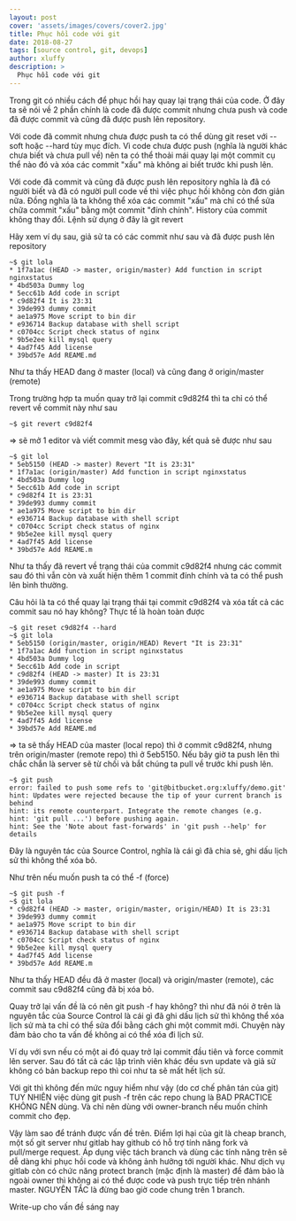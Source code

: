 ```yaml
---
layout: post
cover: 'assets/images/covers/cover2.jpg'
title: Phục hồi code với git
date: 2018-08-27
tags: [source control, git, devops]
author: xluffy
description: >
  Phục hồi code với git
---
```


Trong git có nhiều cách để phục hồi hay quay lại trạng thái của code. Ở đây ta sẽ nói về 2 phần chính là code đã được commit nhưng chưa push và code đã được commit và cũng đã được push lên repository.

Với code đã commit nhưng chưa được push ta có thể dùng git reset với --soft hoặc --hard tùy mục đích. Vì code chưa được push (nghĩa là người khác chưa biết và chưa pull về) nên ta có thể thoải mái quay lại một commit cụ thể nào đó và xóa các commit "xấu" mà không ai biết trước khi push lên.

Với code đã commit và cũng đã được push lên repository nghĩa là đã có người biết và đã có người pull code về thì việc phục hồi không còn đơn giản nữa. Đồng nghĩa là ta không thể xóa các commit "xấu" mà chỉ có thể sửa chữa commit "xấu" bằng một commit "đính chính". History của commit không thay đổi. Lệnh sử dụng ở đây là git revert

Hãy xem ví dụ sau, giả sử ta có các commit như sau và đã được push lên repository
```
~$ git lola
* 1f7a1ac (HEAD -> master, origin/master) Add function in script nginxstatus
* 4bd503a Dummy log
* 5ecc61b Add code in script
* c9d82f4 It is 23:31
* 39de993 dummy commit
* ae1a975 Move script to bin dir
* e936714 Backup database with shell script
* c0704cc Script check status of nginx
* 9b5e2ee kill mysql query
* 4ad7f45 Add license
* 39bd57e Add REAME.md
```
Như ta thấy HEAD đang ở master (local) và cũng đang ở origin/master (remote)

Trong trường hợp ta muốn quay trở lại commit c9d82f4 thì ta chỉ có thể revert về commit này như sau
```
~$ git revert c9d82f4
```
=> sẽ mở 1 editor và viết commit mesg vào đây, kết quả sẽ được như sau
```
~$ git lol
* 5eb5150 (HEAD -> master) Revert "It is 23:31"
* 1f7a1ac (origin/master) Add function in script nginxstatus
* 4bd503a Dummy log
* 5ecc61b Add code in script
* c9d82f4 It is 23:31
* 39de993 dummy commit
* ae1a975 Move script to bin dir
* e936714 Backup database with shell script
* c0704cc Script check status of nginx
* 9b5e2ee kill mysql query
* 4ad7f45 Add license
* 39bd57e Add REAME.m
```
Như ta thấy đã revert về trạng thái của commit c9d82f4 nhưng các commit sau đó thì vẫn còn và xuất hiện thêm 1 commit đính chính và ta có thể push lên bình thường.

Câu hỏi là ta có thể quay lại trạng thái tại commit c9d82f4 và xóa tất cả các commit sau nó hay không? Thực tế là hoàn toàn được
```
~$ git reset c9d82f4 --hard
~$ git lola
* 5eb5150 (origin/master, origin/HEAD) Revert "It is 23:31"
* 1f7a1ac Add function in script nginxstatus
* 4bd503a Dummy log
* 5ecc61b Add code in script
* c9d82f4 (HEAD -> master) It is 23:31
* 39de993 dummy commit
* ae1a975 Move script to bin dir
* e936714 Backup database with shell script
* c0704cc Script check status of nginx
* 9b5e2ee kill mysql query
* 4ad7f45 Add license
* 39bd57e Add REAME.md
```
=> ta sẽ thấy HEAD của master (local repo) thì ở commit c9d82f4, nhưng trên origin/master (remote repo) thì ở 5eb5150. Nếu bây giờ ta push lên thì chắc chắn là server sẽ từ chối và bắt chúng ta pull về trước khi push lên.
```
~$ git push
error: failed to push some refs to 'git@bitbucket.org:xluffy/demo.git'
hint: Updates were rejected because the tip of your current branch is behind
hint: its remote counterpart. Integrate the remote changes (e.g.
hint: 'git pull ...') before pushing again.
hint: See the 'Note about fast-forwards' in 'git push --help' for details
```
Đây là nguyên tác của Source Control, nghĩa là cái gì đã chia sẻ, ghi dấu lịch sử thì không thể xóa bỏ.

Như trên nếu muốn push ta có thể -f (force)
```
~$ git push -f 
~$ git lola
* c9d82f4 (HEAD -> master, origin/master, origin/HEAD) It is 23:31
* 39de993 dummy commit
* ae1a975 Move script to bin dir
* e936714 Backup database with shell script
* c0704cc Script check status of nginx
* 9b5e2ee kill mysql query
* 4ad7f45 Add license
* 39bd57e Add REAME.m
```
Như ta thấy HEAD đều đã ở master (local) và origin/master (remote), các commit sau c9d82f4 cũng đã bị xóa bỏ.

Quay trở lại vấn đề là có nên git push -f hay không? thì như đã nói ở trên là nguyên tắc của Source Control là cái gì đã ghi dấu lịch sử thì không thể xóa lịch sử mà ta chỉ có thể sửa đổi bằng cách ghi một commit mới. Chuyện này đảm bảo cho ta vấn đề không ai có thể xóa đi lịch sử.

Ví dụ với svn nếu có một ai đó quay trở lại commit đầu tiên và force commit lên server. Sau đó tất cả các lập trình viên khác đều svn update và giả sử không có bản backup repo thì coi như ta sẽ mất hết lịch sử.

Với git thì không đến mức nguy hiểm như vậy (do cơ chế phân tán của git) TUY NHIÊN việc dùng git push -f trên các repo chung là BAD PRACTICE KHÔNG NÊN dùng. Và chỉ nên dùng với owner-branch nếu muốn chỉnh commit cho đẹp.

Vậy làm sao để tránh được vấn đề trên. Điểm lợi hại của git là cheap branch, một số git server như gitlab hay github có hỗ trợ tính năng fork và pull/merge request. Áp dụng việc tách branch và dùng các tính năng trên sẽ dễ dàng khi phục hồi code và không ảnh hưởng tới người khác. Như dịch vụ gitlab còn có chức năng protect branch (mặc định là master) để đảm bảo là ngoài owner thì không ai có thể được code và push trực tiếp trên nhánh master. NGUYÊN TẮC là đừng bao giờ code chung trên 1 branch.

Write-up cho vấn đề sáng nay